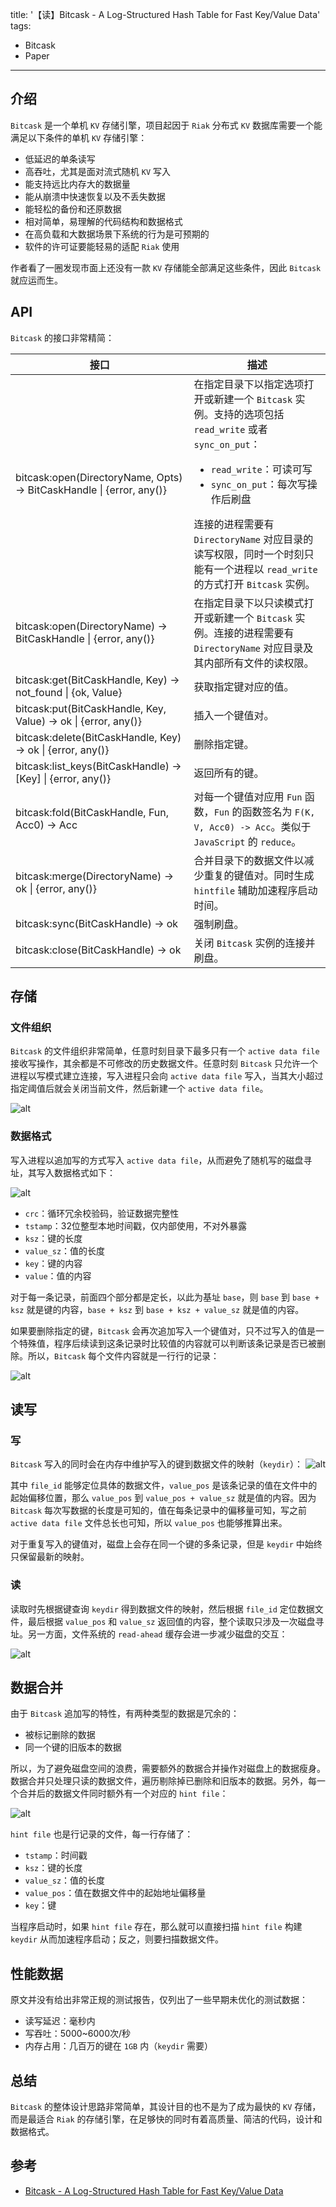 title: '【读】Bitcask - A Log-Structured Hash Table for Fast Key/Value Data'
tags:
- Bitcask
- Paper
---

## 介绍
`Bitcask` 是一个单机 `KV` 存储引擎，项目起因于 `Riak` 分布式 `KV` 数据库需要一个能满足以下条件的单机 `KV` 存储引擎：
* 低延迟的单条读写
* 高吞吐，尤其是面对流式随机 `KV` 写入
* 能支持远比内存大的数据量
* 能从崩溃中快速恢复以及不丢失数据
* 能轻松的备份和还原数据
* 相对简单，易理解的代码结构和数据格式
* 在高负载和大数据场景下系统的行为是可预期的
* 软件的许可证要能轻易的适配 `Riak` 使用

作者看了一圈发现市面上还没有一款 `KV` 存储能全部满足这些条件，因此 `Bitcask` 就应运而生。

## API
`Bitcask` 的接口非常精简：

|接口   |描述   |
|---|---|
|bitcask:open(DirectoryName, Opts) -> BitCaskHandle \| {error, any()}   |在指定目录下以指定选项打开或新建一个 `Bitcask` 实例。支持的选项包括 `read_write` 或者 `sync_on_put`：<ul><li>`read_write`：可读可写</li><li>`sync_on_put`：每次写操作后刷盘</li></ul> 连接的进程需要有 `DirectoryName` 对应目录的读写权限，同时一个时刻只能有一个进程以 `read_write` 的方式打开 `Bitcask` 实例。  |
|bitcask:open(DirectoryName) -> BitCaskHandle \| {error, any()}   |在指定目录下以只读模式打开或新建一个 `Bitcask` 实例。连接的进程需要有 `DirectoryName` 对应目录及其内部所有文件的读权限。   |
|bitcask:get(BitCaskHandle, Key) -> not_found \| {ok, Value}   |获取指定键对应的值。   |
|bitcask:put(BitCaskHandle, Key, Value) -> ok \| {error, any()}   |插入一个键值对。   |
|bitcask:delete(BitCaskHandle, Key) -> ok \| {error, any()}   |删除指定键。   |
|bitcask:list_keys(BitCaskHandle) -> [Key] \| {error, any()}   |返回所有的键。   |
|bitcask:fold(BitCaskHandle, Fun, Acc0) -> Acc   |对每一个键值对应用 `Fun` 函数，`Fun` 的函数签名为 `F(K, V, Acc0) -> Acc`。类似于 `JavaScript` 的 `reduce`。   |
|bitcask:merge(DirectoryName) -> ok \| {error, any()}   |合并目录下的数据文件以减少重复的键值对。同时生成 `hintfile` 辅助加速程序启动时间。   |
|bitcask:sync(BitCaskHandle) -> ok   |强制刷盘。   |
|bitcask:close(BitCaskHandle) -> ok   |关闭 `Bitcask` 实例的连接并刷盘。   |

## 存储
### 文件组织
`Bitcask` 的文件组织非常简单，任意时刻目录下最多只有一个 `active data file` 接收写操作，其余都是不可修改的历史数据文件。任意时刻 `Bitcask` 只允许一个进程以写模式建立连接，写入进程只会向 `active data file` 写入，当其大小超过指定阈值后就会关闭当前文件，然后新建一个 `active data file`。

![alt](/images/bitcask-1.png)

### 数据格式
写入进程以追加写的方式写入 `active data file`，从而避免了随机写的磁盘寻址，其写入数据格式如下：

![alt](/images/bitcask-2.png)

* `crc`：循环冗余校验码，验证数据完整性
* `tstamp`：32位整型本地时间戳，仅内部使用，不对外暴露
* `ksz`：键的长度
* `value_sz`：值的长度
* `key`：键的内容
* `value`：值的内容

对于每一条记录，前面四个部分都是定长，以此为基址 `base`，则 `base` 到 `base + ksz` 就是键的内容，`base + ksz` 到 `base + ksz + value_sz` 就是值的内容。

如果要删除指定的键，`Bitcask` 会再次追加写入一个键值对，只不过写入的值是一个特殊值，程序后续读到这条记录时比较值的内容就可以判断该条记录是否已被删除。所以，`Bitcask` 每个文件内容就是一行行的记录：

![alt](/images/bitcask-3.png)

## 读写
### 写
`Bitcask` 写入的同时会在内存中维护写入的键到数据文件的映射（`keydir`）：
![alt](/images/bitcask-4.png)

其中 `file_id` 能够定位具体的数据文件，`value_pos` 是该条记录的值在文件中的起始偏移位置，那么 `value_pos` 到 `value_pos + value_sz` 就是值的内容。因为 `Bitcask` 每次写数据的长度是可知的，值在每条记录中的偏移量可知，写之前 `active data file` 文件总长也可知，所以 `value_pos` 也能够推算出来。

对于重复写入的键值对，磁盘上会存在同一个键的多条记录，但是 `keydir` 中始终只保留最新的映射。

### 读
读取时先根据键查询 `keydir` 得到数据文件的映射，然后根据 `file_id` 定位数据文件，最后根据 `value_pos` 和 `value_sz` 返回值的内容，整个读取只涉及一次磁盘寻址。另一方面，文件系统的 `read-ahead` 缓存会进一步减少磁盘的交互：

![alt](/images/bitcask-5.png)

## 数据合并
由于 `Bitcask` 追加写的特性，有两种类型的数据是冗余的：
* 被标记删除的数据
* 同一个键的旧版本的数据

所以，为了避免磁盘空间的浪费，需要额外的数据合并操作对磁盘上的数据瘦身。数据合并只处理只读的数据文件，遍历剔除掉已删除和旧版本的数据。另外，每一个合并后的数据文件同时额外有一个对应的 `hint file`：

![alt](/images/bitcask-6.png)

`hint file` 也是行记录的文件，每一行存储了：
* `tstamp`：时间戳
* `ksz`：键的长度
* `value_sz`：值的长度
* `value_pos`：值在数据文件中的起始地址偏移量
* `key`：键

当程序启动时，如果 `hint file` 存在，那么就可以直接扫描 `hint file` 构建 `keydir` 从而加速程序启动；反之，则要扫描数据文件。

## 性能数据
原文并没有给出非常正规的测试报告，仅列出了一些早期未优化的测试数据：
* 读写延迟：毫秒内
* 写吞吐：5000~6000次/秒
* 内存占用：几百万的键在 `1GB` 内（`keydir` 需要）

## 总结
`Bitcask` 的整体设计思路非常简单，其设计目的也不是为了成为最快的 `KV` 存储，而是最适合 `Riak` 的存储引擎，在足够快的同时有着高质量、简洁的代码，设计和数据格式。

## 参考
* [Bitcask - A Log-Structured Hash Table for Fast Key/Value Data](https://riak.com/assets/bitcask-intro.pdf)
